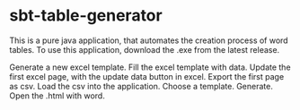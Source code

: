 # sbt-table-generator
 
This is a pure java application, that automates the creation process of word tables. 
To use this application, download the .exe from the latest release.

Generate a new excel template.
Fill the excel template with data.
Update the first excel page, with the update data button in excel.
Export the first page as csv.
Load the csv into the application.
Choose a template.
Generate. 
Open the .html with word.
